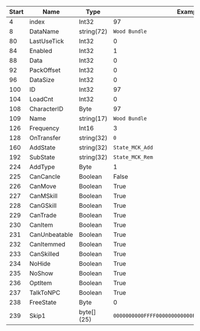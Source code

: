 |Start|Name|Type|Example|
|---|---|---|---|
|4|index|Int32|97|
|8|DataName|string(72)|`Wood Bundle`|
|80|LastUseTick|Int32|0|
|84|Enabled|Int32|1|
|88|Data|Int32|0|
|92|PackOffset|Int32|0|
|96|DataSize|Int32|0|
|100|ID|Int32|97|
|104|LoadCnt|Int32|0|
|108|CharacterID|Byte|97|
|109|Name|string(17)|`Wood Bundle`|
|126|Frequency|Int16|3|
|128|OnTransfer|string(32)|`0`|
|160|AddState|string(32)|`State_MCK_Add`|
|192|SubState|string(32)|`State_MCK_Rem`|
|224|AddType|Byte|1|
|225|CanCancle|Boolean|False|
|226|CanMove|Boolean|True|
|227|CanMSkill|Boolean|True|
|228|CanGSkill|Boolean|True|
|229|CanTrade|Boolean|True|
|230|CanItem|Boolean|True|
|231|CanUnbeatable|Boolean|True|
|232|CanItemmed|Boolean|True|
|233|CanSkilled|Boolean|True|
|234|NoHide|Boolean|True|
|235|NoShow|Boolean|True|
|236|OptItem|Boolean|True|
|237|TalkToNPC|Boolean|True|
|238|FreeState|Byte|0|
|239|Skip1|byte[] (25)|`0000000000FFFF000000000000FFFF00000000000000000000`|